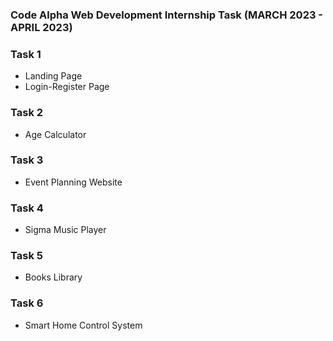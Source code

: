 ### Code Alpha Web Development Internship Task (MARCH 2023 - APRIL 2023)
### Task 1
- Landing Page
- Login-Register Page

### Task 2
- Age Calculator

### Task 3
- Event Planning Website

### Task 4
- Sigma Music Player

### Task 5
- Books Library

### Task 6
- Smart Home Control System
